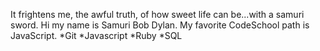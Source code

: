 It frightens me, the awful truth, of how sweet life can be...with a samuri sword.  Hi my name is Samuri Bob Dylan.
My favorite CodeSchool path is JavaScript.
*Git
*Javascript
*Ruby
*SQL
